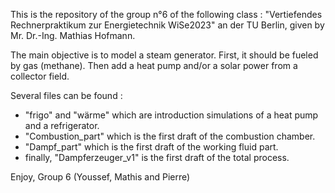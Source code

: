 This is the repository of the group n°6 of the following class :
"Vertiefendes Rechnerpraktikum zur Energietechnik WiSe2023" an der TU Berlin, given by Mr. Dr.-Ing. Mathias Hofmann.

The main objective is to model a steam generator. 
First, it should be fueled by gas (methane).
Then add a heat pump and/or a solar power from a collector field.

Several files can be found :
- "frigo" and "wärme" which are introduction simulations of a heat pump and a refrigerator.
- "Combustion_part"  which is the first draft of the combustion chamber.
- "Dampf_part" which is the first draft of the working fluid part.
- finally, "Dampferzeuger_v1" is the first draft of the total process.

Enjoy, 
Group 6 (Youssef, Mathis and Pierre)
